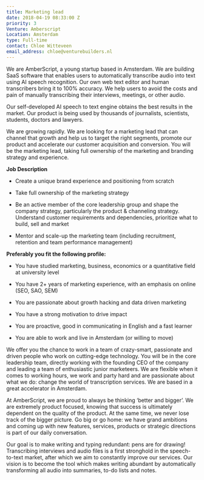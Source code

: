 ```yaml
---
title: Marketing lead
date: 2018-04-19 08:33:00 Z
priority: 3
Venture: Amberscript
Location: Amsterdam
type: Full-time
contact: Chloe Witteveen
email_address: chloe@venturebuilders.nl
---
```


We are AmberScript, a young startup based in Amsterdam. We are building SaaS software that enables users to automatically transcribe audio into text using AI speech recognition. Our own web text editor and human transcribers bring it to 100% accuracy. We help users to avoid the costs and pain of manually transcribing their interviews, meetings, or other audio.

Our self-developed AI speech to text engine obtains the best results in the market. Our product is being used by thousands of journalists, scientists, students, doctors and lawyers.

We are growing rapidly. We are looking for a marketing lead that can channel that growth and help us to target the right segments, promote our product and accelerate our customer acquisition and conversion. You will be the marketing lead, taking full ownership of the marketing and branding strategy and experience.

**Job Description**

* Create a unique brand experience and positioning from scratch

* Take full ownership of the marketing strategy

* Be an active member of the core leadership group and shape the company strategy, particularly the product & channeling strategy. Understand customer requirements and dependencies, prioritize what to build, sell and market

* Mentor and scale-up the marketing team (including recruitment, retention and team performance management)

**Preferably you fit the following profile:**

* You have studied marketing, business, economics or a quantitative field at university level

* You have 2\+ years of marketing experience, with an emphasis on online (SEO, SAO, SEM)

* You are passionate about growth hacking and data driven marketing

* You have a strong motivation to drive impact

* You are proactive, good in communicating in English and a fast learner

* You are able to work and live in Amsterdam (or willing to move)

We offer you the chance to work in a team of crazy-smart, passionate and driven people who work on cutting-edge technology. You will be in the core leadership team, directly working with the founding CEO of the company and leading a team of enthusiastic junior marketeers. We are flexible when it comes to working hours, we work and party hard and are passionate about what we do: change the world of transcription services. We are based in a great accelerator in Amsterdam.

At AmberScript, we are proud to always be thinking ‘better and bigger’. We are extremely product focused, knowing that success is ultimately dependent on the quality of the product. At the same time, we never lose track of the bigger picture. Go big or go home: we have grand ambitions and coming up with new features, services, products or strategic directions is part of our daily conversation.

Our goal is to make writing and typing redundant: pens are for drawing! Transcribing interviews and audio files is a first stronghold in the speech-to-text market, after which we aim to constantly improve our services. Our vision is to become the tool which makes writing abundant by automatically transforming all audio into summaries, to-do lists and notes.